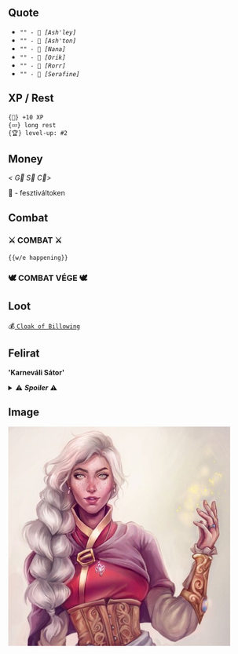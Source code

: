 ## Quote

* *`"" - 💬 [Ash'ley]`*
* *`"" - 💬 [Ash'ton]`*
* *`"" - 💬 [Nana]`*
* *`"" - 💬 [Orik]`*
* *`"" - 💬 [Rorr]`*
* *`"" - 💬 [Serafine]`*
## XP / Rest

~~~
{🌟} +10 XP
{💤} long rest
{🏆} level-up: #2
~~~

## Money

 *< G🥇 S🥈 C🥉>*

 🎫 - fesztiváltoken

## Combat

### ⚔ COMBAT ⚔ 

 `{{w/e happening}}`

### 🕊 COMBAT VÉGE 🕊

## Loot

💰[ `Cloak of Billowing` ](https://forgottenrealms.fandom.com/wiki/Cloak_of_billowing)

## Felirat

**'Karneváli Sátor'**

<details>
  <summary>⚠ <b><i>Spoiler</i></b> ⚠</summary>
  {{spoileres szöveg}}
</details>

## Image

![tooltip](./images/ash_v2.jpg)
